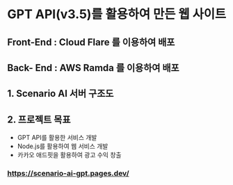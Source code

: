# GPT API(v3.5)를 활용하여 만든 웹 사이트

## Front-End : Cloud Flare 를 이용하여 배포
## Back- End : AWS Ramda 를 이용하여 배포

## 1. Scenario AI 서버 구조도

## 2. 프로젝트 목표
* GPT API를 활용한 서비스 개발
* Node.js를 활용하여 웹 서비스 개발
* 카카오 애드핏을 활용하여 광고 수익 창출

### https://scenario-ai-gpt.pages.dev/
